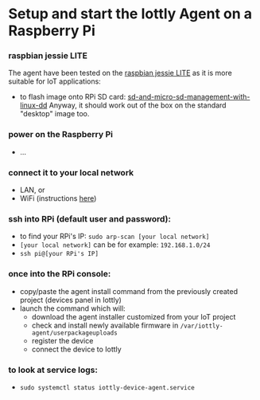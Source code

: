 # Setup and start the Iottly Agent on a Raspberry Pi

### raspbian jessie LITE
The agent have been tested on the [raspbian jessie LITE](https://downloads.raspberrypi.org/raspbian_lite_latest) as it is more suitable for IoT applications:   
  - to flash image onto RPi SD card: [sd-and-micro-sd-management-with-linux-dd](http://tomorrowdata.io/2015/10/24/sd-and-micro-sd-management-with-linux-dd/)
Anyway, it should work out of the box on the standard "desktop" image too.

### power on the Raspberry Pi
  - ...
### connect it to your local network
  - LAN, or
  - WiFi (instructions [here](https://www.raspberrypi.org/documentation/configuration/wireless/wireless-cli.md))

### ssh into RPi (default user and password):
  - to find your RPi's IP: `sudo arp-scan [your local network]`
  - `[your local network]` can be for example: `192.168.1.0/24`
  - `ssh pi@[your RPi's IP]`

### once into the RPi console:
  - copy/paste the agent install command from the previously created project (devices panel in Iottly) 
  - launch the command which will:
    - download the agent installer customized from your IoT project
    - check and install newly available firmware in `/var/iottly-agent/userpackageuploads`
    - register the device
    - connect the device to Iottly

### to look at service logs: 
  - `sudo systemctl status iottly-device-agent.service`
